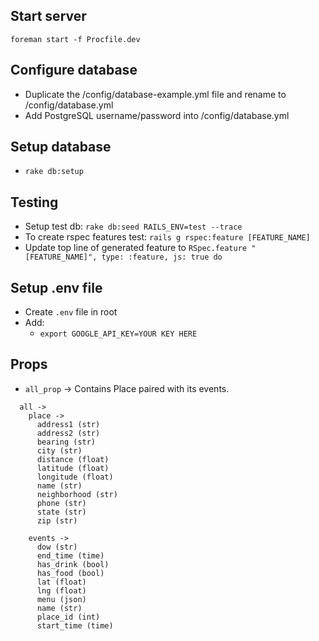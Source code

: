 ## Start server

```
foreman start -f Procfile.dev
```

## Configure database

- Duplicate the /config/database-example.yml file and rename to /config/database.yml
- Add PostgreSQL username/password into /config/database.yml

## Setup database

* `rake db:setup`

## Testing
* Setup test db: `rake db:seed RAILS_ENV=test --trace`
* To create rspec features test: `rails g rspec:feature [FEATURE_NAME]`
* Update top line of generated feature to `RSpec.feature "[FEATURE_NAME]",
  type: :feature, js: true do` 

## Setup .env file

* Create `.env` file in root
* Add:
  - `export GOOGLE_API_KEY=YOUR KEY HERE`

## Props

* `all_prop` -> Contains Place paired with its events.
``` 
  all ->
    place -> 
      address1 (str)
      address2 (str)
      bearing (str)
      city (str)
      distance (float)
      latitude (float)
      longitude (float)
      name (str)
      neighborhood (str)
      phone (str)
      state (str)
      zip (str)

    events ->
      dow (str)
      end_time (time)
      has_drink (bool)
      has_food (bool)
      lat (float)
      lng (float)
      menu (json)
      name (str)
      place_id (int)
      start_time (time)
```
